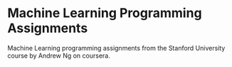 # Machine Learning Programming Assignments
Machine Learning programming assignments from the Stanford University course by Andrew Ng on coursera.
